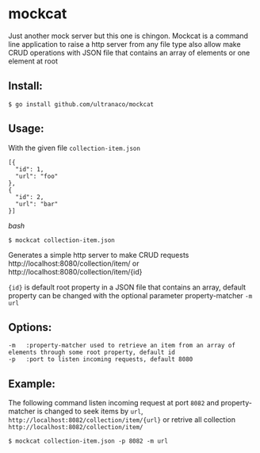 # mockcat
Just another mock server but this one is chingon. Mockcat is a command line application to raise a http server from any file type also allow make CRUD operations with JSON file that contains an array of elements or one element at root

## Install:

```
$ go install github.com/ultranaco/mockcat
```

## Usage:

With the given file `collection-item.json`

```
[{
  "id": 1,
  "url": "foo"
},
{
  "id": 2,
  "url": "bar"
}]
```

*bash*

```
$ mockcat collection-item.json
```

Generates a simple http server to make CRUD requests http://localhost:8080/collection/item/ or http://localhost:8080/collection/item/{id}

`{id}` is default root property in a JSON file that contains an array, default property can be changed with the optional parameter property-matcher `-m url`

## Options:

```
-m   :property-matcher used to retrieve an item from an array of elements through some root property, default id
-p   :port to listen incoming requests, default 8080
```

## Example:

The following command listen incoming request at port `8082` and property-matcher is changed to seek items by `url`, `http://localhost:8082/collection/item/{url}` or retrive all collection `http://localhost:8082/collection/item/`

```
$ mockcat collection-item.json -p 8082 -m url
```

